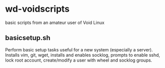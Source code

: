 # wd-voidscripts

basic scripts from an amateur user of Void Linux

## basicsetup.sh

Perform basic setup tasks useful for a new system (especially a server). Installs vim, git, wget, installs and enables socklog, prompts to enable sshd, lock root account, create/modify a user with wheel and socklog groups.
